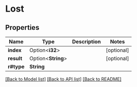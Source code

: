 # Lost

## Properties

| Name       | Type               | Description | Notes      |
| ---------- | ------------------ | ----------- | ---------- |
| **index**  | Option<**i32**>    |             | [optional] |
| **result** | Option<**String**> |             | [optional] |
| **r#type** | **String**         |             |

[[Back to Model list]](../README.md#documentation-for-models) [[Back to API list]](../README.md#documentation-for-api-endpoints) [[Back to README]](../README.md)
